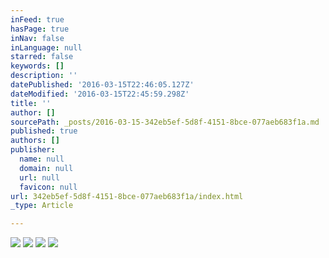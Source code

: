 ```yaml
---
inFeed: true
hasPage: true
inNav: false
inLanguage: null
starred: false
keywords: []
description: ''
datePublished: '2016-03-15T22:46:05.127Z'
dateModified: '2016-03-15T22:45:59.298Z'
title: ''
author: []
sourcePath: _posts/2016-03-15-342eb5ef-5d8f-4151-8bce-077aeb683f1a.md
published: true
authors: []
publisher:
  name: null
  domain: null
  url: null
  favicon: null
url: 342eb5ef-5d8f-4151-8bce-077aeb683f1a/index.html
_type: Article

---
```

![](https://the-grid-user-content.s3-us-west-2.amazonaws.com/f35884a7-e78f-442c-9a42-1aaa7af85bae.jpg)
![](https://the-grid-user-content.s3-us-west-2.amazonaws.com/6b7609fd-19d8-4cfe-a617-308701339375.jpg)
![](https://the-grid-user-content.s3-us-west-2.amazonaws.com/9b37a6cb-f159-43a9-9a19-497dc9abe550.jpg)
![](https://the-grid-user-content.s3-us-west-2.amazonaws.com/53dbc114-8924-49ca-9ace-15a9d4471b5c.jpg)
